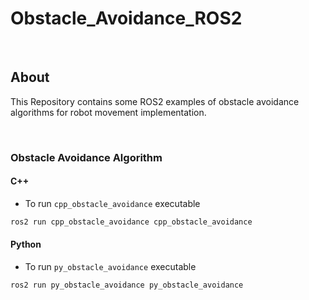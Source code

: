 # Obstacle_Avoidance_ROS2

</br>

## About

This Repository contains some ROS2 examples of obstacle avoidance algorithms for robot movement implementation.

</br>

### Obstacle Avoidance Algorithm

#### C++

* To run `cpp_obstacle_avoidance` executable

```bash
ros2 run cpp_obstacle_avoidance cpp_obstacle_avoidance
```

#### Python

* To run `py_obstacle_avoidance` executable

```bash
ros2 run py_obstacle_avoidance py_obstacle_avoidance
```

</br>
